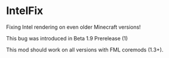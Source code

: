 # IntelFix

Fixing Intel rendering on even older Minecraft versions!

This bug was introduced in Beta 1.9 Prerelease (1)

This mod should work on all versions with FML coremods (1.3+).
